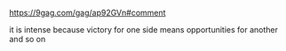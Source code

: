 https://9gag.com/gag/ap92GVn#comment

it is intense because victory for one side means opportunities for another and so on
